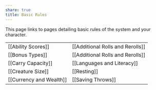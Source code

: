 ```yaml
---
share: true
title: Basic Rules
---
```

This page links to pages detailing basic rules of the system and your character.

|     |     |
| --- | --- |
| [[Ability Scores]] | [[Additional Rolls and Rerolls]] |
| [[Bonus Types]]   | [[Additional Rolls and Rerolls]]    |
| [[Carry Capacity]]    |  [[Languages and Literacy]]   |
| [[Creature Size]]    | [[Resting]]    |
| [[Currency and Wealth]]    | [[Saving Throws]]    |